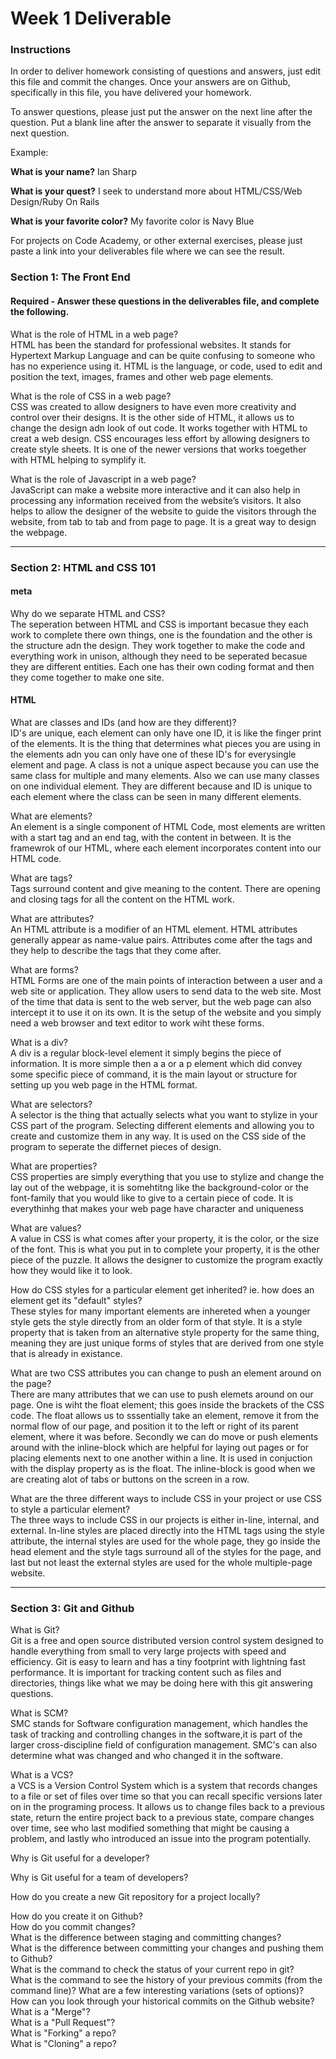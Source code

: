 # Week 1 Deliverable  

### Instructions  

In order to deliver homework consisting of questions and answers, just edit this file and commit the changes.  Once your answers are on Github, specifically in this file, you have delivered your homework.  
  
To answer questions, please just put the answer on the next line after the question.  Put a blank line after the answer to separate it visually from the next question.  

Example:  

**What is your name?**
Ian Sharp 

**What is your quest?**
I seek to understand more about HTML/CSS/Web Design/Ruby On Rails    

**What is your favorite color?**
My favorite color is Navy Blue   

For projects on Code Academy, or other external exercises, please just paste a link into your deliverables file where we can see the result.  

### Section 1: The Front End
#### Required - Answer these questions in the deliverables file, and complete the following. 
What is the role of HTML in a web page?    
HTML has been the standard for professional websites. It stands for Hypertext Markup Language and can be quite confusing to someone who has no experience using it. HTML is the language, or code, used to edit and position the text, images, frames and other web page elements.

What is the role of CSS in a web page?   
CSS was created to allow designers to have even more creativity and control over their designs. It is the other side of HTML, it allows us to change the design adn look of out code. It works together with HTML to creat a web design. CSS encourages less effort by allowing designers to create style sheets. It is one of the newer versions that works toegether with HTML helping to symplify it.   

What is the role of Javascript in a web page?   
JavaScript can make a website more interactive and it can also help in processing any information received from the website’s visitors. It also helps to allow the designer of the website to guide the visitors through the website, from tab to tab and from page to page. It is a great way to design the webpage.    

---

### Section 2: HTML and CSS 101

#### meta
Why do we separate HTML and CSS?  
The seperation between HTML and CSS is important becasue they each work to complete there own things, one is the foundation and the other is the structure adn the design. They work together to make the code and everything work in unison, although they need to be seperated becasue they are different entities. Each one has their own coding format and then they come together to make one site.     

#### HTML
What are classes and IDs (and how are they different)?  
ID's are unique, each element can only have one ID, it is like the finger print of the elements. It is the thing that determines what pieces you are using in the elements adn you can only have one of these ID's for everysingle element and page. A class is not a unique aspect because you can use the same class for multiple and many elements. Also we can use many classes on one individual element. They are different because and ID is unique to each element where the class can be seen in many different elements.

What are elements?  
An element is a single component of HTML Code, most elements are written with a start tag and an end tag, with the content in between. It is the framewrok of our HTML, where each element incorporates content into our HTML code.

What are tags?  
Tags surround content and give meaning to the content. There are opening and closing tags for all the content on the HTML work. 

What are attributes?  
An HTML attribute is a modifier of an HTML element. HTML attributes generally appear as name-value pairs. Attributes come after the tags and they help to describe the tags that they come after.   

What are forms?  
HTML Forms are one of the main points of interaction between a user and a web site or application. They allow users to send data to the web site. Most of the time that data is sent to the web server, but the web page can also intercept it to use it on its own. It is the setup of the website and you simply need a web browser and text editor to work wiht these forms.

What is a div?  
A div is a regular block-level element it simply begins the piece of information. It is more simple then a a or a p element which did convey some specific piece of command, it is the main layout or structure for setting up you web page in the HTML format.   

What are selectors?  
A selector is the thing that actually selects what you want to stylize in your CSS part of the program. Selecting different elements and allowing you to create and customize them in any way. It is used on the CSS side of the program to seperate the differnet pieces of design.   

What are properties?  
CSS properties are simply everything that you use to stylize and change the lay out of the webpage, it is somehtitng like the background-color or the font-family that you would like to give to a certain piece of code. It is everythinhg that makes your web page have character and uniqueness   

What are values?  
A value in CSS is what comes after your property, it is the color, or the size of the font. This is what you put in to complete your property, it is the other piece of the puzzle. It allows the designer to customize the program exactly how they would like it to look. 

How do CSS styles for a particular element get inherited? ie. how does an element get its "default" styles?   
These styles for many important elements are inhereted when a younger style gets the style directly from an older form of that style. It is a style property that is taken from an alternative style property for the same thing, meaning they are just unique forms of styles that are derived from one style that is already in existance.   

What are two CSS attributes you can change to push an element around on the page?  
There are many attributes that we can use to push elemets around on our page. One is wiht the float element; this goes inside the brackets of the CSS code. The float allows us to sssentially take an element, remove it from the normal flow of our page, and position it to the left or right of its parent element, where it was before. Secondly we can do move or push elements around with the inline-block which are helpful for laying out pages or for placing elements next to one another within a line. It is used in conjuction with the display property as is the float. The inline-block is good when we are creating alot of tabs or buttons on the screen in a row.      

What are the three different ways to include CSS in your project or use CSS to style a particular element?  
The three ways to include CSS in our projects is either in-line, internal, and external. In-line styles are placed directly into the HTML tags using the style attribute, the internal styles are used for the whole page, they go inside the head element and the style tags surround all of the styles for the page, and last but not least the external styles are used for the whole multiple-page website.  


---
### Section 3: Git and Github  
What is Git?  
Git is a free and open source distributed version control system designed to handle everything from small to very large projects with speed and efficiency. Git is easy to learn and has a tiny footprint with lightning fast performance. It is important for tracking content such as files and directories, things like what we may be doing here with this git answering questions.

What is SCM?  
SMC stands for Software configuration management, which handles the task of tracking and controlling changes in the software,it is part of the larger cross-discipline field of configuration management. SMC's can also determine what was changed and who changed it in the software.   

What is a VCS?  
a VCS is a Version Control System which is a system that records changes to a file or set of files over time so that you can recall specific versions later on in the programing process. It allows us to change files back to a previous state, return the entire project back to a previous state, compare changes over time, see who last modified something that might be causing a problem, and lastly who introduced an issue into the program potentially.

Why is Git useful for a developer?  

Why is Git useful for a team of developers?  

How do you create a new Git repository for a project locally?  

How do you create it on Github?  
How do you commit changes?  
What is the difference between staging and committing changes?  
What is the difference between committing your changes and pushing them to Github?  
What is the command to check the status of your current repo in git?  
What is the command to see the history of your previous commits (from the command line)?  What are a few interesting variations (sets of options)?  
How can you look through your historical commits on the Github website?  
What is a "Merge"?  
What is a "Pull Request"?  
What is "Forking" a repo?  
What is "Cloning" a repo?  
